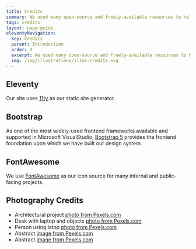 ```yaml
---
title: Credits
summary: We used many open-source and freely-available resources to help us deliver this quickly and reliably. 
tags: credits
layout: page-guide
eleventyNavigation:
  key: Credits
  parent: Introduction
  order: 4
  excerpt: We used many open-source and freely-available resources to help us deliver this quickly and reliably.
  img: /img/illustrations/illus-credits.svg
---
```


## Eleventy
Our site uses <a href="https://www.11ty.dev/" target="_blank">11ty</a> as our static site generator.  

## Bootstrap
As one of the most widely-used frontend frameworks available and supported in Microsoft VisualStudio, <a href="https://getbootstrap.com/" target="_blank">Bootstrap 5</a> provides the frontend foundation upon which we have built our design system.

## FontAwesome
We use <a href="https://fontawesome.com/v5/search?m=free&s=solid" target="_blank">FontAwesome</a> as our icon source for many internal and public-facing projects.

## Photography Credits

- Architectural project <a href="https://www.pexels.com/photo/architecture-blocks-blue-sky-bridge-275030/" target="_blank">photo from Pexels.com</a>
- Desk with laptop and objects <a href="https://www.pexels.com/photo/macbook-pro-on-brown-wooden-table-2312369/" target="_blank">photo from Pexels.com</a>
- Person using latop <a href="https://www.pexels.com/photo/person-in-white-long-sleeve-shirt-using-macbook-pro-5077047/" target="_blank">photo from Pexels.com</a>
- Abstract <a href="https://www.pexels.com/photo/abstract-painting-2156881/" target="_blank">image from Pexels.com</a>
- Abstract <a href="https://www.pexels.com/photo/close-up-photo-of-blue-liquid-2317711/" target="_blank">image from Pexels.com</a>
